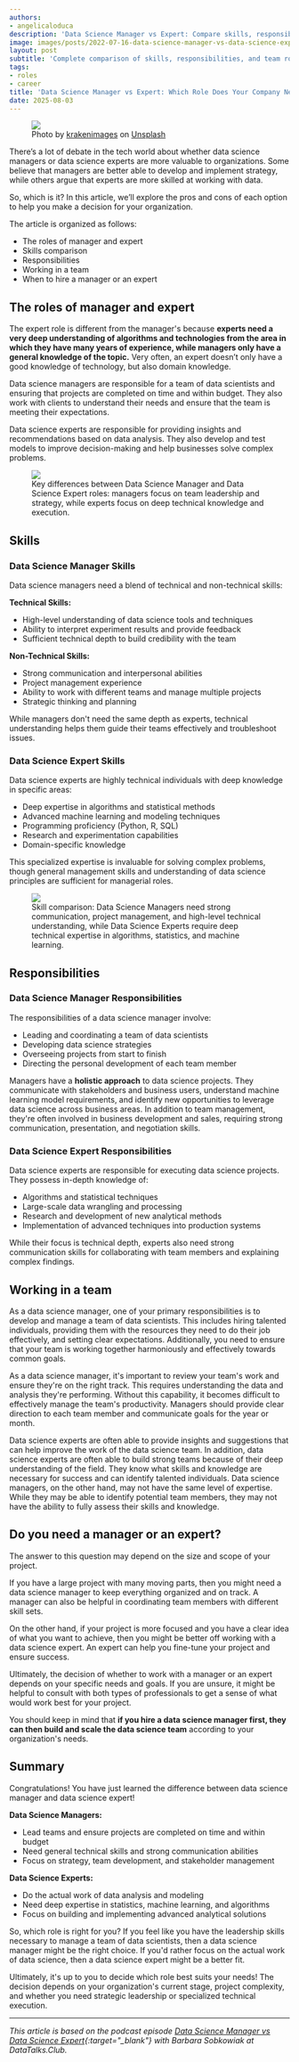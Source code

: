 ```yaml
---
authors:
- angelicaloduca
description: 'Data Science Manager vs Expert: Compare skills, responsibilities, and when to hire each role. Learn key differences between management and technical expert positions, required skills, and which profile your company needs.'
image: images/posts/2022-07-16-data-science-manager-vs-data-science-expert/cover.jpg
layout: post
subtitle: 'Complete comparison of skills, responsibilities, and team roles. Learn when to hire a data science manager vs technical expert and which profile your company needs.'
tags:
- roles
- career
title: 'Data Science Manager vs Expert: Which Role Does Your Company Need?'
date: 2025-08-03
---
```


<figure>
<img src="/images/posts/2022-07-16-data-science-manager-vs-data-science-expert/image3.jpg"  />
<figcaption>Photo by <a href="https://unsplash.com/@krakenimages?utm_source=medium&utm_medium=referral" target="_blank">krakenimages</a> on <a href="https://unsplash.com?utm_source=medium&utm_medium=referral" target="_blank">Unsplash</a></figcaption>
</figure>

There’s a lot of debate in the tech world about whether data science managers or data science experts are more valuable to organizations. Some believe that managers are better able to develop and implement strategy, while others argue that experts are more skilled at working with data.

So, which is it? In this article, we’ll explore the pros and cons of each option to help you make a decision for your organization.

The article is organized as follows:

- The roles of manager and expert
- Skills comparison
- Responsibilities
- Working in a team
- When to hire a manager or an expert

## The roles of manager and expert

The expert role is different from the manager's because **experts need a very deep understanding of algorithms and technologies from the area in which they have many years of experience, while managers only have a general knowledge of the topic.** Very often, an expert doesn’t only have a good knowledge of technology, but also domain knowledge.

Data science managers are responsible for a team of data scientists and ensuring that projects are completed on time and within budget. They also work with clients to understand their needs and ensure that the team is meeting their expectations.

Data science experts are responsible for providing insights and recommendations based on data analysis. They also develop and test models to improve decision-making and help businesses solve complex problems.

<figure>
<img src="/images/posts/2022-07-16-data-science-manager-vs-data-science-expert/image2.png"  />
<figcaption>Key differences between Data Science Manager and Data Science Expert roles: managers focus on team leadership and strategy, while experts focus on deep technical knowledge and execution.</figcaption>
</figure>

## Skills

### Data Science Manager Skills

Data science managers need a blend of technical and non-technical skills:

**Technical Skills:**
- High-level understanding of data science tools and techniques
- Ability to interpret experiment results and provide feedback
- Sufficient technical depth to build credibility with the team

**Non-Technical Skills:**
- Strong communication and interpersonal abilities
- Project management experience
- Ability to work with different teams and manage multiple projects
- Strategic thinking and planning

While managers don't need the same depth as experts, technical understanding helps them guide their teams effectively and troubleshoot issues.

### Data Science Expert Skills

Data science experts are highly technical individuals with deep knowledge in specific areas:

- Deep expertise in algorithms and statistical methods
- Advanced machine learning and modeling techniques
- Programming proficiency (Python, R, SQL)
- Research and experimentation capabilities
- Domain-specific knowledge

This specialized expertise is invaluable for solving complex problems, though general management skills and understanding of data science principles are sufficient for managerial roles.

<figure>
<img src="/images/posts/2022-07-16-data-science-manager-vs-data-science-expert/image1.png"  />
<figcaption>Skill comparison: Data Science Managers need strong communication, project management, and high-level technical understanding, while Data Science Experts require deep technical expertise in algorithms, statistics, and machine learning.</figcaption>
</figure>

## Responsibilities

### Data Science Manager Responsibilities

The responsibilities of a data science manager involve:

- Leading and coordinating a team of data scientists
- Developing data science strategies
- Overseeing projects from start to finish
- Directing the personal development of each team member

Managers have a **holistic approach** to data science projects. They communicate with stakeholders and business users, understand machine learning model requirements, and identify new opportunities to leverage data science across business areas. In addition to team management, they're often involved in business development and sales, requiring strong communication, presentation, and negotiation skills.

### Data Science Expert Responsibilities

Data science experts are responsible for executing data science projects. They possess in-depth knowledge of:

- Algorithms and statistical techniques
- Large-scale data wrangling and processing
- Research and development of new analytical methods
- Implementation of advanced techniques into production systems

While their focus is technical depth, experts also need strong communication skills for collaborating with team members and explaining complex findings.

## Working in a team

As a data science manager, one of your primary responsibilities is to develop and manage a team of data scientists. This includes hiring talented individuals, providing them with the resources they need to do their job effectively, and setting clear expectations. Additionally, you need to ensure that your team is working together harmoniously and effectively towards common goals.

As a data science manager, it's important to review your team's work and ensure they're on the right track. This requires understanding the data and analysis they're performing. Without this capability, it becomes difficult to effectively manage the team's productivity. Managers should provide clear direction to each team member and communicate goals for the year or month.

Data science experts are often able to provide insights and suggestions that can help improve the work of the data science team. In addition, data science experts are often able to build strong teams because of their deep understanding of the field. They know what skills and knowledge are necessary for success and can identify talented individuals. Data science managers, on the other hand, may not have the same level of expertise. While they may be able to identify potential team members, they may not have the ability to fully assess their skills and knowledge.

## Do you need a manager or an expert?

The answer to this question may depend on the size and scope of your project.

If you have a large project with many moving parts, then you might need a data science manager to keep everything organized and on track. A manager can also be helpful in coordinating team members with different skill sets.

On the other hand, if your project is more focused and you have a clear idea of what you want to achieve, then you might be better off working with a data science expert. An expert can help you fine-tune your project and ensure success.

Ultimately, the decision of whether to work with a manager or an expert depends on your specific needs and goals. If you are unsure, it might be helpful to consult with both types of professionals to get a sense of what would work best for your project.

You should keep in mind that **if you hire a data science manager first, they can then build and scale the data science team** according to your organization's needs.

## Summary

Congratulations! You have just learned the difference between data science manager and data science expert!

**Data Science Managers:**
- Lead teams and ensure projects are completed on time and within budget
- Need general technical skills and strong communication abilities
- Focus on strategy, team development, and stakeholder management

**Data Science Experts:**
- Do the actual work of data analysis and modeling
- Need deep expertise in statistics, machine learning, and algorithms
- Focus on building and implementing advanced analytical solutions

So, which role is right for you? If you feel like you have the leadership skills necessary to manage a team of data scientists, then a data science manager might be the right choice. If you'd rather focus on the actual work of data science, then a data science expert might be a better fit.

Ultimately, it's up to you to decide which role best suits your needs! The decision depends on your organization's current stage, project complexity, and whether you need strategic leadership or specialized technical execution.

---

*This article is based on the podcast episode [Data Science Manager vs Data Science Expert](https://datatalks.club/podcast/s06e03-manager-vs-expert.html#data-science-managers-in-startups){:target="_blank"} with Barbara Sobkowiak at DataTalks.Club.*